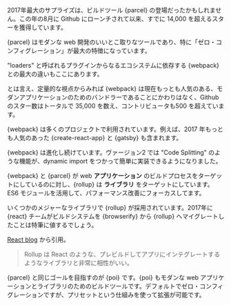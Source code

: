 2017年最大のサプライズは、ビルドツール {parcel} の登場だったかもしれません。この年の8月に Github にローンチされて以来、すでに 14,000 を超えるスターを獲得しています。

{parcel} はモダンな web 開発のいいとこ取りなツールであり、特に「ゼロ・コンフィグレーション」が最大の特徴になっています。

"loaders" と呼ばれるプラグインからなるエコシステムに依存する {webpack} との最大の違いもここにあります。

とは言え、定量的な視点からみれば {webpack} は現在もっとも人気のある、モダンアプリケーションのためのバンドラーであることにかわりはなく、Github のスター数はトータルで 35,000 を数え、コントリビュータも500 を超えています。

{webpack} は多くのプロジェクトで利用されています。例えば、2017 年もっとも人気のあった {create-react-app} と {gatsby} も含まれます。

{webpack} は進化し続けています。ヴァージョン2 では "Code Splitting" のような機能が、dynamic import をつかって簡単に実装できるようになりました。

{webpack} と {parcel} が web **アプリケーション** のビルドプロセスをターゲットにしているのに対し、{rollup} は **ライブラリ** をターゲットにしています。ES6 モジュールを活用して、パフォーマンス改善にフォーカスしてます。

いくつかのメジャーなライブラリで {rollup} が採用されています。2017年に {react} チームがビルドシステムを {browserify} から {rollup} へマイグレートしたことは特筆に値するでしょう。

[React blog](https://reactjs.org/blog/2017/12/15/improving-the-repository-infrastructure.html) から引用。

> Rollup は React のような、プレビルドしてアプリにインテグレートするようなライブラリと非常に相性がいい。

{parcel} と同じゴールを目指すのが {poi} です。{poi} もモダンな web アプリケーションとライブラリのためのビルドツールです。デフォルトでゼロ・コンフィグレーションですが、プリセットという仕組みを使って拡張が可能です。
